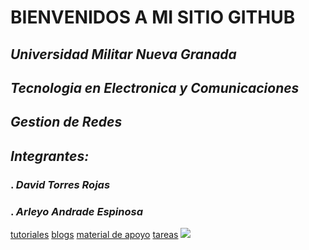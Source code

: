 # BIENVENIDOS A MI SITIO GITHUB
## ***Universidad Militar Nueva Granada***
## ***Tecnologia en Electronica y Comunicaciones***
## ***Gestion de Redes***
## ***Integrantes:***
### . ***David Torres Rojas***
### . ***Arleyo Andrade Espinosa***

[tutoriales](https://www.youtube.com/watch?v=hWglK8nWh60)
[blogs](https://github.blog/)
[material de apoyo](https://rogerdudler.github.io/git-guide/index.es.html)
[tareas]()
![](https://www.muycomputerpro.com/wp-content/uploads/2019/12/GitHub_en_China.jpg)
